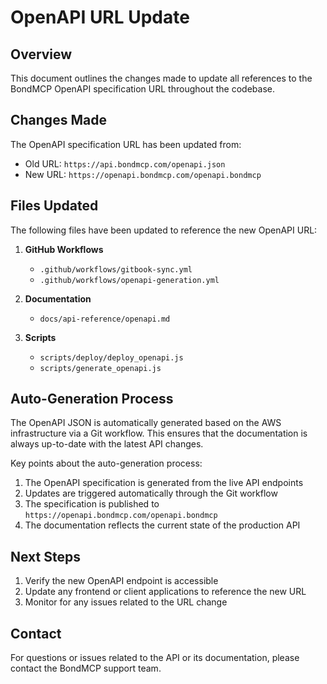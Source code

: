 # OpenAPI URL Update

## Overview

This document outlines the changes made to update all references to the BondMCP OpenAPI specification URL throughout the codebase.

## Changes Made

The OpenAPI specification URL has been updated from:
- Old URL: `https://api.bondmcp.com/openapi.json`
- New URL: `https://openapi.bondmcp.com/openapi.bondmcp`

## Files Updated

The following files have been updated to reference the new OpenAPI URL:

1. **GitHub Workflows**
   - `.github/workflows/gitbook-sync.yml`
   - `.github/workflows/openapi-generation.yml`

2. **Documentation**
   - `docs/api-reference/openapi.md`

3. **Scripts**
   - `scripts/deploy/deploy_openapi.js`
   - `scripts/generate_openapi.js`

## Auto-Generation Process

The OpenAPI JSON is automatically generated based on the AWS infrastructure via a Git workflow. This ensures that the documentation is always up-to-date with the latest API changes.

Key points about the auto-generation process:

1. The OpenAPI specification is generated from the live API endpoints
2. Updates are triggered automatically through the Git workflow
3. The specification is published to `https://openapi.bondmcp.com/openapi.bondmcp`
4. The documentation reflects the current state of the production API

## Next Steps

1. Verify the new OpenAPI endpoint is accessible
2. Update any frontend or client applications to reference the new URL
3. Monitor for any issues related to the URL change

## Contact

For questions or issues related to the API or its documentation, please contact the BondMCP support team.
